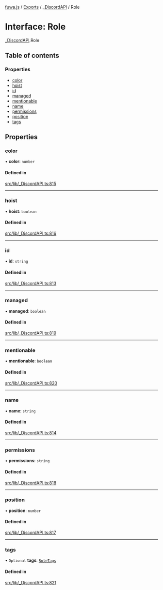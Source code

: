 [fuwa.js](../README.md) / [Exports](../modules.md) / [_DiscordAPI](../modules/_DiscordAPI.md) / Role

# Interface: Role

[_DiscordAPI](../modules/_DiscordAPI.md).Role

## Table of contents

### Properties

- [color](_DiscordAPI.Role.md#color)
- [hoist](_DiscordAPI.Role.md#hoist)
- [id](_DiscordAPI.Role.md#id)
- [managed](_DiscordAPI.Role.md#managed)
- [mentionable](_DiscordAPI.Role.md#mentionable)
- [name](_DiscordAPI.Role.md#name)
- [permissions](_DiscordAPI.Role.md#permissions)
- [position](_DiscordAPI.Role.md#position)
- [tags](_DiscordAPI.Role.md#tags)

## Properties

### color

• **color**: `number`

#### Defined in

[src/lib/_DiscordAPI.ts:815](https://github.com/Fuwajs/Fuwa.js/blob/6865cb6/src/lib/_DiscordAPI.ts#L815)

___

### hoist

• **hoist**: `boolean`

#### Defined in

[src/lib/_DiscordAPI.ts:816](https://github.com/Fuwajs/Fuwa.js/blob/6865cb6/src/lib/_DiscordAPI.ts#L816)

___

### id

• **id**: `string`

#### Defined in

[src/lib/_DiscordAPI.ts:813](https://github.com/Fuwajs/Fuwa.js/blob/6865cb6/src/lib/_DiscordAPI.ts#L813)

___

### managed

• **managed**: `boolean`

#### Defined in

[src/lib/_DiscordAPI.ts:819](https://github.com/Fuwajs/Fuwa.js/blob/6865cb6/src/lib/_DiscordAPI.ts#L819)

___

### mentionable

• **mentionable**: `boolean`

#### Defined in

[src/lib/_DiscordAPI.ts:820](https://github.com/Fuwajs/Fuwa.js/blob/6865cb6/src/lib/_DiscordAPI.ts#L820)

___

### name

• **name**: `string`

#### Defined in

[src/lib/_DiscordAPI.ts:814](https://github.com/Fuwajs/Fuwa.js/blob/6865cb6/src/lib/_DiscordAPI.ts#L814)

___

### permissions

• **permissions**: `string`

#### Defined in

[src/lib/_DiscordAPI.ts:818](https://github.com/Fuwajs/Fuwa.js/blob/6865cb6/src/lib/_DiscordAPI.ts#L818)

___

### position

• **position**: `number`

#### Defined in

[src/lib/_DiscordAPI.ts:817](https://github.com/Fuwajs/Fuwa.js/blob/6865cb6/src/lib/_DiscordAPI.ts#L817)

___

### tags

• `Optional` **tags**: [`RoleTags`](_DiscordAPI.RoleTags.md)

#### Defined in

[src/lib/_DiscordAPI.ts:821](https://github.com/Fuwajs/Fuwa.js/blob/6865cb6/src/lib/_DiscordAPI.ts#L821)
